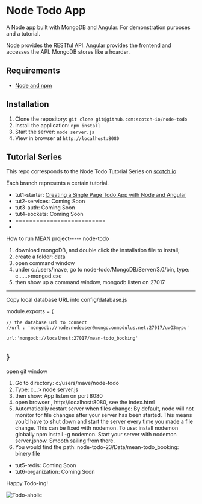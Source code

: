 # Node Todo App

A Node app built with MongoDB and Angular. For demonstration purposes and a tutorial.

Node provides the RESTful API. Angular provides the frontend and accesses the API. MongoDB stores like a hoarder.

## Requirements

- [Node and npm](http://nodejs.org)

## Installation

1. Clone the repository: `git clone git@github.com:scotch-io/node-todo`
2. Install the application: `npm install`
3. Start the server: `node server.js`
4. View in browser at `http://localhost:8080`

## Tutorial Series

This repo corresponds to the Node Todo Tutorial Series on [scotch.io](http://scotch.io)

Each branch represents a certain tutorial.
- tut1-starter: [Creating a Single Page Todo App with Node and Angular](http://scotch.io/tutorials/javascript/creating-a-single-page-todo-app-with-node-and-angular)
- tut2-services: Coming Soon
- tut3-auth: Coming Soon
- tut4-sockets: Coming Soon
- ==========================
- 
How to run MEAN project-----   node-todo

1.	download mongoDB, and double click the installation file to install;
2.	create a folder: data
3.	open command window
4.	under c:/users/mave,  go to node-todo/MongoDB/Server/3.0/bin, type: c……>mongod.exe
5.	then show up a command window, mongodb listen on 27017

-----------------------------------------------------------------------------------------
  Copy local database URL into config/database.js 

module.exports = {

	// the database url to connect
	//url : 'mongodb://node:nodeuser@mongo.onmodulus.net:27017/uwO3mypu'

	url:'mongodb://localhost:27017/mean-todo_booking'

	
}
--------------------------------
open git window
1.	Go to directory: c:/users/mave/node-todo
2.	Type: c…> node server.js
3.	then show: App listen on port 8080
4.	open browser , http://localhost:8080, see the index.html
5.	Automatically restart server when files change: By default, node will not monitor for file changes after your server has been started. This means you’d have to shut down and start the server every time you made a file change. This can be fixed with nodemon. To use: install nodemon globally npm install -g nodemon. Start your server with nodemon server.jsnow. Smooth sailing from there.
6.	You would find the path:  node-todo-23/Data/mean-todo_booking: binery file

- tut5-redis: Coming Soon
- tut6-organization: Coming Soon

Happy Todo-ing!

![Todo-aholic](http://i.imgur.com/ikyqgrn.png)
